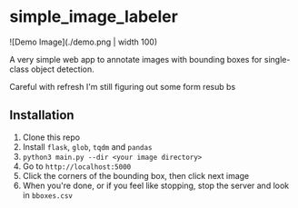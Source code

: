 # simple_image_labeler
![Demo Image](./demo.png | width 100)

A very simple web app to annotate images with bounding boxes for single-class object detection.

Careful with refresh I'm still figuring out some form resub bs

## Installation
1. Clone this repo
2. Install `flask`, `glob`, `tqdm` and `pandas`
3. `python3 main.py --dir <your image directory>`
4. Go to `http://localhost:5000`
5. Click the corners of the bounding box, then click next image
6. When you're done, or if you feel like stopping, stop the server and look in `bboxes.csv`
